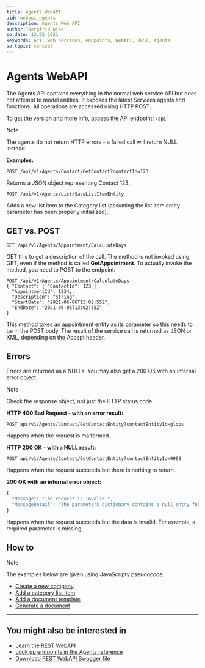 ```yaml
---
title: Agents WebAPI
uid: webapi_agents
description: Agents Web API
author: Bergfrid Dias
so.date: 12.02.2021
keywords: API, web services, endpoints, WebAPI, REST, Agents
so.topic: concept
---
```


# Agents WebAPI

The Agents API contains everything in the normal web service API but does not attempt to model entities. It exposes the latest Services agents and functions. All operations are accessed using HTTP POST.

To get the version and more info, [access the API endpoint][7]: `/api`

> [!NOTE]
> The agents do not return HTTP errors - a failed call will return NULL instead.

**Examples:**

```http
POST /api/v1/Agents/Contact/GetContact?contactId=123
```

Returns a JSON object representing Contact 123.

```http
POST /api/v1/Agents/List/SaveListItemEntity
```

Adds a new list item to the Category list (assuming the list item entity parameter has been properly initialized).

## GET vs. POST

`GET /api/v1/Agents/Appointment/CalculateDays`

GET this to get a description of the call. The method is not invoked using GET, even if the method is called **GetAppointment**. To actually invoke the method, you need to POST to the endpoint:

```http
POST /api/v1/Agents/Appointment/CalculateDays
{ "Contact": { "ContactId": 123 },
  "AppointmentId": 1234,
  "Description": "string",
  "StartDate": "2021-06-06T13:02:55Z",
  "EndDate": "2021-06-06T13:02:55Z"
}
```

This method takes an appointment entity as its parameter so this needs to be in the POST body. The result of the service call is returned as JSON or XML, depending on the Accept header.

## Errors

Errors are returned as a NULLs. You may also get a 200 OK with an internal error object.

> [!NOTE]
> Check the response object, not just the HTTP status code.

**HTTP 400 Bad Request - with an error result:**

```http
POST api/v1/Agents/Contact/GetContactEntity?contactEntityId=glops
```

Happens when the request is malformed.

**HTTP 200 OK - with a NULL result:**

```http
POST api/v1/Agents/Contact/GetContactEntity?contactEntityId=9999
```

Happens when the request succeeds but there is nothing to return.

**200 OK with an internal error object:**

```javascript
{
  "Message": "The request is invalid.",
  "MessageDetail": "The parameters dictionary contains a null entry for parameter 'contactEntityId'."
}
```

Happens when the request succeeds but the data is invalid. For example, a required parameter is missing.

## How to

> [!NOTE]
> The examples below are given using JavaScripty pseudocode.

* [Create a new company][2]
* [Add a category list item][3]
* [Add a document template][4]
* [Generate a document][5]

---

## You might also be interested in

* [Learn the REST WebAPI][1]
* [Look up endpoints in the Agents reference][8]
* [Download REST WebAPI Swagger file][6]

<!-- Referenced links -->
[1]: ../rest-webapi/index.md
[2]: ../../../../contact/services/create-contact-webapi-agents.md
[3]: ../../../lists/services/listagent/add-catlist-item-webapi-agents.md
[4]: ../../../../documents/agents-web-api/add-document-template.md
[5]: ../../../../documents/agents-web-api/generate-document.md
[6]: ../../../../assets/downloads/Swagger-v1-Agents.zip
[7]: ../get-webapi-version.md
[8]: ../../../../api-reference/restful/agent/index.md
